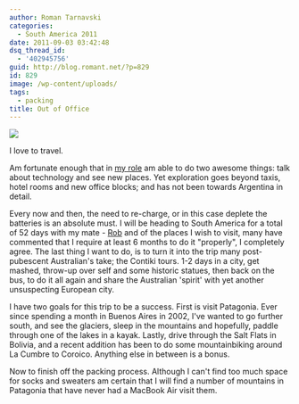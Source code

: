 ```yaml
---
author: Roman Tarnavski
categories:
  - South America 2011
date: 2011-09-03 03:42:48
dsq_thread_id:
  - '402945756'
guid: http://blog.romant.net/?p=829
id: 829
image: /wp-content/uploads/
tags:
  - packing
title: Out of Office
---
```


![](/images/2011/08/planning.png)

I love to travel.

Am fortunate enough that in <a href="http://www.linkedin.com/in/tarnavski" target="_blank">my role</a> am able to do two awesome things: talk about technology and see new places. Yet exploration goes beyond taxis, hotel rooms and new office blocks; and has not been towards Argentina in detail.

Every now and then, the need to re-charge, or in this case deplete the batteries is an absolute must. I will be heading to South America for a total of 52 days with my mate - [Rob](https://www.facebook.com/profile.php?id=218301083) and of the places I wish to visit, many have commented that I require at least 6 months to do it "properly", I completely agree. The last thing I want to do, is to turn it into the trip many post-pubescent Australian's take; the Contiki tours. 1-2 days in a city, get mashed, throw-up over self and some historic statues, then back on the bus, to do it all again and share the Australian 'spirit' with yet another unsuspecting European city.

I have two goals for this trip to be a success. First is visit Patagonia. Ever since spending a month in Buenos Aires in 2002, I've wanted to go further south, and see the glaciers, sleep in the mountains and hopefully, paddle through one of the lakes in a kayak. Lastly, drive through the Salt Flats in Bolivia, and a recent addition has been to do some mountainbiking around La Cumbre to Coroico. Anything else in between is a bonus.

Now to finish off the packing process. Although I can't find too much space for socks and sweaters am certain that I will find a number of mountains in Patagonia that have never had a MacBook Air visit them.